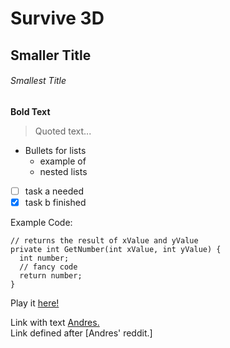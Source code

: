 # Survive 3D
## Smaller Title
###### Smallest Title

**Bold Text**

> Quoted text...

- Bullets for lists
  * example of
  - nested lists

- [ ] task a needed
- [x] task b finished

Example Code:
```
// returns the result of xValue and yValue
private int GetNumber(int xValue, int yValue) {
  int number;
  // fancy code
  return number;
}
```

Play it [here!](https://soggyboystudios.itch.io/survive-3d "Soggy Boy Studios")

Link with text [Andres.](https://github.com/Andres-Delgado "Andres Delgado's GitHub page")  
Link defined after [Andres' reddit.]


[Andres' reddit]: https://www.reddit.com/user/SoggyBoi27
